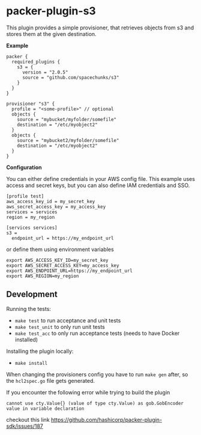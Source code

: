 # packer-plugin-s3

This plugin provides a simple provisioner, that retrieves objects from s3 and stores them at the given destination.

**Example**

```hcl
packer {
  required_plugins {
    s3 = {
      version = "2.0.5"
      source = "github.com/spacechunks/s3"
    }
  }
}

provisioner "s3" {
  profile = "<some-profile>" // optional
  objects {
    source = "mybucket/myfolder/somefile"
    destination = "/etc/myobject2"
  }
  objects {
    source = "mybucket2/myfolder/somefile"
    destination = "/etc/myobject2"
  }
}
```

**Configuration**

You can either define credentials in your AWS config file.
This example uses access and secret keys, but you can also define IAM credentials and SSO.

```
[profile test]
aws_access_key_id = my_secret_key
aws_secret_access_key = my_access_key
services = services
region = my_region

[services services]
s3 =
  endpoint_url = https://my_endpoint_url
```

or define them using environment variables

```
export AWS_ACCESS_KEY_ID=my_secret_key
export AWS_SECRET_ACCESS_KEY=my_access_key
export AWS_ENDPOINT_URL=https://my_endpoint_url
export AWS_REGION=my_region
```

## Development 

Running the tests:
* `make test` to run acceptance and unit tests
* `make test_unit` to only run unit tests
* `make test_acc` to only run acceptance tests (needs to have Docker installed)

Installing the plugin locally:
* `make install`

When changing the provisioners config you have to run `make gen` after, so the `hcl2spec.go` file gets generated.

If you encounter the following error while trying to build the plugin 

```
cannot use cty.Value{} (value of type cty.Value) as gob.GobEncoder value in variable declaration
```

checkout this link https://github.com/hashicorp/packer-plugin-sdk/issues/187
